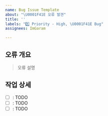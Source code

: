 ```yaml
---
name: Bug Issue Template
about: "\U0001F41E 오류 발견"
title: ''
labels: "1️⃣ Priority - High, \U0001F41E Bug"
assignees: ImGaram

---
```


## 오류 개요
> 오류 설명

## 작업 상세
- [ ] : TODO
- [ ] : TODO
- [ ] : TODO
